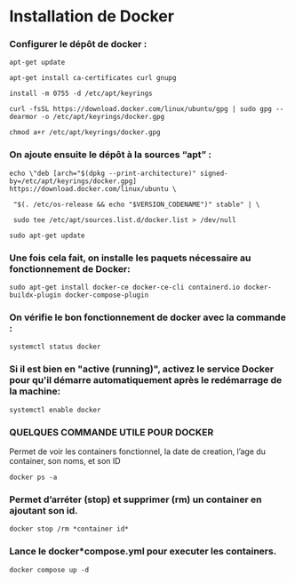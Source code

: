 # Installation de Docker 

### Configurer le dépôt de docker : 
````
apt-get update

apt-get install ca-certificates curl gnupg

install -m 0755 -d /etc/apt/keyrings

curl -fsSL https://download.docker.com/linux/ubuntu/gpg | sudo gpg --dearmor -o /etc/apt/keyrings/docker.gpg

chmod a+r /etc/apt/keyrings/docker.gpg
````
### On ajoute ensuite le dépôt à la sources “apt” : 
````
echo \"deb [arch="$(dpkg --print-architecture)" signed-by=/etc/apt/keyrings/docker.gpg] https://download.docker.com/linux/ubuntu \

 "$(. /etc/os-release && echo "$VERSION_CODENAME")" stable" | \

 sudo tee /etc/apt/sources.list.d/docker.list > /dev/null

sudo apt-get update
````
### Une fois cela fait, on installe les paquets nécessaire au fonctionnement de Docker: 
````
sudo apt-get install docker-ce docker-ce-cli containerd.io docker-buildx-plugin docker-compose-plugin 
````
### On vérifie le bon fonctionnement de docker avec la commande : 
````
systemctl status docker 
````
 

### Si il est bien en "active (running)", activez le service Docker pour qu'il démarre automatiquement après le redémarrage de la machine:
````
systemctl enable docker 
````


### QUELQUES COMMANDE UTILE POUR DOCKER

Permet de voir les containers fonctionnel, la date de creation, l’age du container, son noms, et son ID
````
docker ps -a
````
### Permet d’arréter (stop) et supprimer (rm) un container en ajoutant son id.
````
docker stop /rm *container id* 
````
### Lance le docker*compose.yml pour executer les containers.
````
docker compose up -d
````